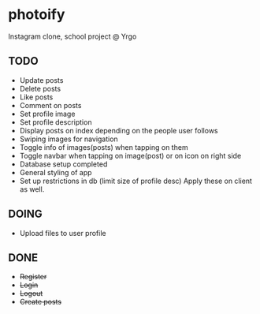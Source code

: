 # photoify
Instagram clone, school project @ Yrgo

## TODO
* Update posts
* Delete posts
* Like posts
* Comment on posts
* Set profile image
* Set profile description
* Display posts on index depending on the people user follows
* Swiping images for navigation
* Toggle info of images(posts) when tapping on them
* Toggle navbar when tapping on image(post) or on icon on right side
* Database setup completed
* General styling of app
* Set up restrictions in db (limit size of profile desc) Apply these on client as well.

## DOING
* Upload files to user profile

## DONE
* ~~Register~~
* ~~Login~~
* ~~Logout~~
* ~~Create posts~~
